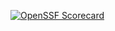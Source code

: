 [![OpenSSF Scorecard](https://api.securityscorecards.dev/projects/github.com/Thaliavch/website/badge)](https://securityscorecards.dev/viewer/?uri=github.com/Thaliavch/website)
